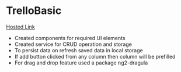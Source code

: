 # TrelloBasic

[Hosted Link](https://ng-trello-basi-prod-projects-1vpty6.mo5.mogenius.io/)

- Created components for required UI elements
- Created service for CRUD operation and storage
- To persist data on refresh saved data in local storage
- If add button clicked from any column then column will be prefilled
- For drag and drop feature used a package ng2-dragula